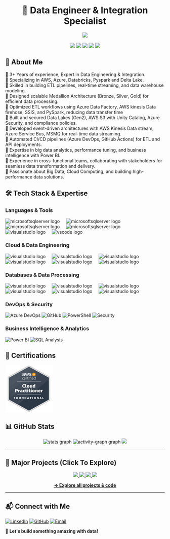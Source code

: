 <h1 align="center">🚀 Data Engineer & Integration Specialist</h1>
<p align="center">
  <img src="https://readme-typing-svg.demolab.com?font=Fira+Code&duration=2600&pause=400&color=0AFFEF&center=True&width=480&lines=Data+Pipelines+%7C+ETL+Processing" />
</p>
<p align="center">
 <img src="https://img.shields.io/badge/AWS-Azure-blue?style=for-the-badge&logo=aws"/>
 <img src="https://img.shields.io/badge/Databricks-ETL-orange?style=for-the-badge&logo=databricks"/>
 <img src="https://img.shields.io/badge/SQL-Database-yellow?style=for-the-badge&logo=SQL"/>
 <img src="https://img.shields.io/badge/Pyspark-Process-red?style=for-the-badge&logo="/>
 <img src="https://img.shields.io/badge/PowerBI-Analytics-yellow?style=for-the-badge&logo="/>
</p>

## 🚀 About Me

🔹 3+ Years of experience, Expert in Data Engineering & Integration. <br>
🔹 Specializing in AWS, Azure, Databricks, Pyspark and Delta Lake.<br>
🔹 Skilled in building ETL pipelines, real-time streaming, and data warehouse modeling.<br>
🔹 Designed scalable Medallion Architecture (Bronze, Silver, Gold) for efficient data processing.<br>
🔹 Optimized ETL workflows using Azure Data Factory, AWS kinesis Data firehose, SSIS, and PySpark, reducing data transfer time<br>
🔹 Built and secured Data Lakes (Gen2), AWS S3 with Unity Catalog, Azure Security, and compliance policies.<br>
🔹 Developed event-driven architectures with AWS Kinesis Data stream, Azure Service Bus, MSMQ for real-time data streaming.<br>
🔹 Automated CI/CD pipelines (Azure DevOps, GitHub Actions) for ETL and API deployments.<br>
🔹 Expertise in big data analytics, performance tuning, and business intelligence with Power BI.<br>
🔹 Experience in cross-functional teams, collaborating with stakeholders for seamless data transformation and delivery.<br>
🔹 Passionate about Big Data, Cloud Computing, and building high-performance data solutions.

## 🛠️ Tech Stack & Expertise

### **Languages & Tools** 
<p>
<img src="https://cdn.worldvectorlogo.com/logos/c.svg" height="40" alt="microsoftsqlserver logo"  />
  <img width="12" />
<img src="https://cdn.worldvectorlogo.com/logos/java-4.svg" height="40" alt="microsoftsqlserver logo"  />
  <img width="12" />
<img src="https://cdn.worldvectorlogo.com/logos/python-5.svg" height="40" alt="microsoftsqlserver logo"  />
  <img width="12" />
  <img src="https://cdn.worldvectorlogo.com/logos/microsoft-sql-server-1.svg" height="40" alt="microsoftsqlserver logo"  />
  <img width="12" />
  <img src="https://cdn.jsdelivr.net/gh/devicons/devicon/icons/visualstudio/visualstudio-plain.svg" height="40" alt="visualstudio logo"  />
  <img width="12" />
  <img src="https://cdn.jsdelivr.net/gh/devicons/devicon/icons/vscode/vscode-original.svg" height="40" alt="vscode logo"  />

### **Cloud & Data Engineering**
<p>
<img src="https://cdn.worldvectorlogo.com/logos/aws-2.svg" height="40" alt="visualstudio logo"  />
  <img width="12" />
  <img src="https://cdn.worldvectorlogo.com/logos/azure-2.svg" height="40" alt="visualstudio logo"  />
  <img width="12" />
  <img src="https://cdn.worldvectorlogo.com/logos/apache-spark-5.svg" height="40" alt="visualstudio logo"  />
  <img width="12" />
  <img src="https://www.databricks.com/wp-content/uploads/2020/04/og-databricks.png" height="40" alt="visualstudio logo"  />
  <img width="12" />
  <img src="https://cdn.worldvectorlogo.com/logos/kafka.svg" height="40" alt="visualstudio logo"  />
  <img width="12" />
  <img src="https://tse2.mm.bing.net/th/id/OIP.5i8ixKcDrZ8qM_i_KLqLHwHaHa?w=876&h=877&rs=1&pid=ImgDetMain&o=7&rm=3" height="40" alt="visualstudio logo"  />
  <img width="12" />

### **Databases & Data Processing**
<p>
<img src="https://tse4.mm.bing.net/th/id/OIP.LW00tC99g8MB-WKADF3PmgHaHa?rs=1&pid=ImgDetMain&o=7&rm=3" height="40" alt="visualstudio logo"  />
  <img width="12" />
  <img src="https://images.ctfassets.net/po4qc9xpmpuh/3DXFDcf1EO2D7mwb2r7RTM/62e5c1b9a070d21a0288d9dc9148a914/nosql.png" height="40" alt="visualstudio logo"  />
  <img width="12" />
  <img src="https://tse3.mm.bing.net/th/id/OIP.vh_7fmTS1EbCA14V9mkSpAAAAA?rs=1&pid=ImgDetMain&o=7&rm=3" height="40" alt="visualstudio logo"  />
  <img width="12" />
   <img src="https://miro.medium.com/max/5120/1*9O5Lu20Zd_EFL6MSIdt5eA.jpeg" height="40" alt="visualstudio logo"  />
  <img width="12" />
   <img src="https://tse4.mm.bing.net/th/id/OIP.CHOz8lCaOVf0uamEOY2-OgHaEk?rs=1&pid=ImgDetMain&o=7&rm=3" height="40" alt="visualstudio logo"  />
  <img width="12" />
   <img src="https://media.geeksforgeeks.org/wp-content/uploads/20220317221750/azuresql.jpg" height="40" alt="visualstudio logo"  />
  <img width="12" />

### **DevOps & Security**
![Azure DevOps](https://img.shields.io/badge/Azure%20DevOps-CI%2FCD-blue?style=flat&logo=azure-devops)
![GitHub](https://img.shields.io/badge/GitHub-Version%20Control-black?style=flat&logo=github)
![PowerShell](https://img.shields.io/badge/PowerShell-Automation-blue?style=flat&logo=powershell)
![Security](https://img.shields.io/badge/Security-Vulnerability-red?style=flat&logo=security)

### **Business Intelligence & Analytics**
![Power BI](https://img.shields.io/badge/Power%20BI-Visualization-yellow?style=flat&logo=power-bi)
![SQL Analysis](https://img.shields.io/badge/SQL-Analysis-yellow?style=flat&logo=microsoft)

## 🏅 Certifications

<p align="left">
  <a href="https://github.com/Dilip-Anand/Dilip-Anand/tree/main/Certifications" target="_blank"><img align="center" src="https://github.com/Dilip-Anand/Dilip-Anand/blob/main/Certifications/aws_badge_glow_hex%20(13).gif" alt="jyot" height="150" width="150" /></a>
  
## 📊 GitHub Stats

<div align="center">
  <img src="https://github-readme-stats.vercel.app/api?username=Dilip-Anand&hide_title=false&hide_rank=false&show_icons=true&include_all_commits=true&count_private=true&disable_animations=false&theme=dracula&locale=en&hide_border=false&order=1" height="150" alt="stats graph"  />
  <img src="https://github-readme-activity-graph.vercel.app/graph?username=Dilip-Anand&radius=16&theme=react&area=true&order=5" height="300" alt="activity-graph graph"  />
  <img src="https://github-readme-streak-stats.herokuapp.com/?user=Dilip-Anand&theme=radical" height="155"/>
</div>

---

<h2>🚀 Major Projects (Click To Explore)</h2>
<p align="center">
  <a href="https://github.com/Dilip-Anand/FlowForge-AWS_Pipeline">
    <img src="https://github-readme-stats.vercel.app/api/pin/?username=Dilip-Anand&repo=FlowForge-AWS_Pipeline&theme=gotham" />
  </a>
  <a href="https://github.com/Dilip-Anand/Retail-Sales-Data-Cleaning-Transformation">
    <img src="https://github-readme-stats.vercel.app/api/pin/?username=Dilip-Anand&repo=Retail-Sales-Data-Cleaning-Transformation&theme=gotham" />
  </a>
  <a href="https://github.com/Dilip-Anand/CarDataTransform">
    <img src="https://github-readme-stats.vercel.app/api/pin/?username=Dilip-Anand&repo=CarDataTransform&theme=gotham" />
  </a>
  <a href="https://github.com/Dilip-Anand/CreditSYNC">
    <img src="https://github-readme-stats.vercel.app/api/pin/?username=Dilip-Anand&repo=CreditSYNC&theme=gotham" />
  </a>

</p>

<p align="center">
  <a href="https://github.com/Dilip-Anand?tab=repositories"><b>→ Explore all projects & code</b></a>
</p>

---

## 📬 Connect with Me
[![LinkedIn](https://img.shields.io/badge/LinkedIn-Connect-blue?style=for-the-badge&logo=linkedin)](http://www.linkedin.com/in/dilipanand)
[![GitHub](https://img.shields.io/badge/GitHub-Follow-black?style=for-the-badge&logo=github)](https://github.com/Dilip-Anand)
[![Email](https://img.shields.io/badge/Email-Contact-red?style=for-the-badge&logo=gmail)](mailto:dilipa834@gmail.com)

🚀 **Let's build something amazing with data!**
